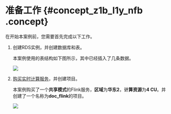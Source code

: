 # 准备工作 {#concept_z1b_l1y_nfb .concept}

在开始本案例前，您需要首先完成以下工作。

1.  创建RDS实例，并创建数据库和表。

    本案例使用的表结构如下图所示，其中已经插入了几条数据。

    ![](http://static-aliyun-doc.oss-cn-hangzhou.aliyuncs.com/assets/img/23955/156039286813868_zh-CN.png)

2.  [购买实时计算服务](https://help.aliyun.com/document_detail/62458.html)，并创建项目。

    本案例购买了一个**共享模式**的Flink服务，**区域**为**华东2**，**计算资源**为**4 CU**。并创建了一个名称为**doc\_flink**的项目。

    ![](http://static-aliyun-doc.oss-cn-hangzhou.aliyuncs.com/assets/img/23955/156039286813986_zh-CN.png)


